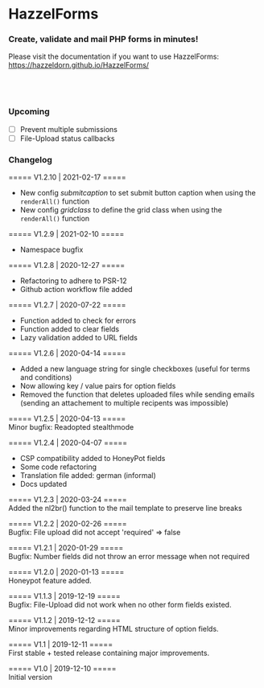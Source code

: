 # HazzelForms
### Create, validate and mail PHP forms in minutes!

Please visit the documentation if you want to use HazzelForms:<br/>
https://hazzeldorn.github.io/HazzelForms/
<br/><br/><br/><br/>


### Upcoming

- [ ] Prevent multiple submissions
- [ ] File-Upload status callbacks

### Changelog
===== V1.2.10 | 2021-02-17 ===== <br/>
* New config <em>submitcaption</em> to set submit button caption when using the <code>renderAll()</code> function
* New config <em>gridclass</em> to define the grid class when using the <code>renderAll()</code> function

===== V1.2.9 | 2021-02-10 ===== <br/>
* Namespace bugfix

===== V1.2.8 | 2020-12-27 ===== <br/>
* Refactoring to adhere to PSR-12
* Github action workflow file added

===== V1.2.7 | 2020-07-22 ===== <br/>
* Function added to check for errors
* Function added to clear fields
* Lazy validation added to URL fields

===== V1.2.6 | 2020-04-14 ===== <br/>
* Added a new language string for single checkboxes (useful for terms and conditions)
* Now allowing key / value pairs for option fields
* Removed the function that deletes uploaded files while sending emails (sending an attachement to multiple recipents was impossible)

===== V1.2.5 | 2020-04-13 ===== <br/>
Minor bugfix: Readopted stealthmode

===== V1.2.4 | 2020-04-07 ===== <br/>
* CSP compatibility added to HoneyPot fields
* Some code refactoring
* Translation file added: german (informal)
* Docs updated

===== V1.2.3 | 2020-03-24 ===== <br/>
Added the nl2br() function to the mail template to preserve line breaks

===== V1.2.2 | 2020-02-26 ===== <br/>
Bugfix: File upload did not accept 'required' => false

===== V1.2.1 | 2020-01-29 ===== <br/>
Bugfix: Number fields did not throw an error message when not required

===== V1.2.0 |  2020-01-13 ===== <br/>
Honeypot feature added.

===== V1.1.3 |  2019-12-19 ===== <br/>
Bugfix: File-Upload did not work when no other form fields existed.

===== V1.1.2 |  2019-12-12 ===== <br/>
Minor improvements regarding HTML structure of option fields.

===== V1.1 |  2019-12-11 ===== <br/>
First stable + tested release containing major improvements.

===== V1.0 |  2019-12-10 ===== <br/>
Initial version
